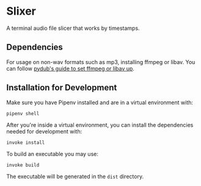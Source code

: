 # Slixer

A terminal audio file slicer that works by timestamps.

## Dependencies

For usage on non-wav formats such as mp3, installing ffmpeg or libav. You can follow [pydub's guide to set ffmpeg or libav up](https://github.com/jiaaro/pydub?tab=readme-ov-file#getting-ffmpeg-set-up).

## Installation for Development

Make sure you have Pipenv installed and are in a virtual environment with:

```pipenv shell```

After you're inside a virtual environment, you can install the dependencies needed for development with:

```invoke install```

To build an executable you may use:

```invoke build```

The executable will be generated in the `dist` directory.